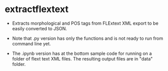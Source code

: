 # extractflextext

* Extracts morphological and POS tags from FLExtext XML export to be easily converted to JSON.

* Note that .py version has only the functions and is not ready to run from command line yet. 

* The .ipynb version has at the bottom sample code for running on a folder of flext text XML files. The resulting output files are in "data" folder.
